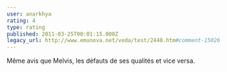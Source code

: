 ```yaml
---
user: anarkhya
rating: 4
type: rating
published: 2011-03-25T00:01:15.000Z
legacy_url: http://www.emunova.net/veda/test/2440.htm#comment-15026
---
```

Même avis que Melvis, les défauts de ses qualités et vice versa.